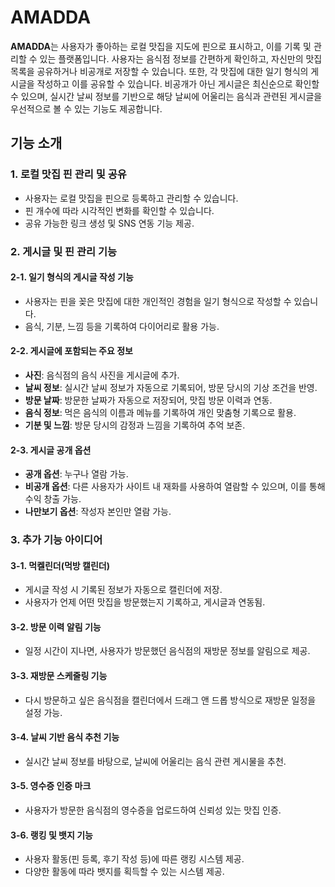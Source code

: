 # AMADDA

**AMADDA**는 사용자가 좋아하는 로컬 맛집을 지도에 핀으로 표시하고, 이를 기록 및 관리할 수 있는 플랫폼입니다. 사용자는 음식점 정보를 간편하게 확인하고, 자신만의 맛집 목록을 공유하거나 비공개로 저장할 수 있습니다. 또한, 각 맛집에 대한 일기 형식의 게시글을 작성하고 이를 공유할 수 있습니다. 비공개가 아닌 게시글은 최신순으로 확인할 수 있으며, 실시간 날씨 정보를 기반으로 해당 날씨에 어울리는 음식과 관련된 게시글을 우선적으로 볼 수 있는 기능도 제공합니다.

## 기능 소개

### 1. 로컬 맛집 핀 관리 및 공유
- 사용자는 로컬 맛집을 핀으로 등록하고 관리할 수 있습니다.
- 핀 개수에 따라 시각적인 변화를 확인할 수 있습니다.
- 공유 가능한 링크 생성 및 SNS 연동 기능 제공.

### 2. 게시글 및 핀 관리 기능

#### 2-1. 일기 형식의 게시글 작성 기능
- 사용자는 핀을 꽂은 맛집에 대한 개인적인 경험을 일기 형식으로 작성할 수 있습니다.
- 음식, 기분, 느낌 등을 기록하여 다이어리로 활용 가능.

#### 2-2. 게시글에 포함되는 주요 정보
- **사진**: 음식점의 음식 사진을 게시글에 추가.
- **날씨 정보**: 실시간 날씨 정보가 자동으로 기록되어, 방문 당시의 기상 조건을 반영.
- **방문 날짜**: 방문한 날짜가 자동으로 저장되어, 맛집 방문 이력과 연동.
- **음식 정보**: 먹은 음식의 이름과 메뉴를 기록하여 개인 맞춤형 기록으로 활용.
- **기분 및 느낌**: 방문 당시의 감정과 느낌을 기록하여 추억 보존.

#### 2-3. 게시글 공개 옵션
- **공개 옵션**: 누구나 열람 가능.
- **비공개 옵션**: 다른 사용자가 사이트 내 재화를 사용하여 열람할 수 있으며, 이를 통해 수익 창출 가능.
- **나만보기 옵션**: 작성자 본인만 열람 가능.

### 3. 추가 기능 아이디어

#### 3-1. 먹켈린더(먹방 캘린더)
- 게시글 작성 시 기록된 정보가 자동으로 캘린더에 저장.
- 사용자가 언제 어떤 맛집을 방문했는지 기록하고, 게시글과 연동됨.

#### 3-2. 방문 이력 알림 기능
- 일정 시간이 지나면, 사용자가 방문했던 음식점의 재방문 정보를 알림으로 제공.

#### 3-3. 재방문 스케줄링 기능
- 다시 방문하고 싶은 음식점을 캘린더에서 드래그 앤 드롭 방식으로 재방문 일정을 설정 가능.

#### 3-4. 날씨 기반 음식 추천 기능
- 실시간 날씨 정보를 바탕으로, 날씨에 어울리는 음식 관련 게시물을 추천.

#### 3-5. 영수증 인증 마크
- 사용자가 방문한 음식점의 영수증을 업로드하여 신뢰성 있는 맛집 인증.

#### 3-6. 랭킹 및 뱃지 기능
- 사용자 활동(핀 등록, 후기 작성 등)에 따른 랭킹 시스템 제공.
- 다양한 활동에 따라 뱃지를 획득할 수 있는 시스템 제공.
